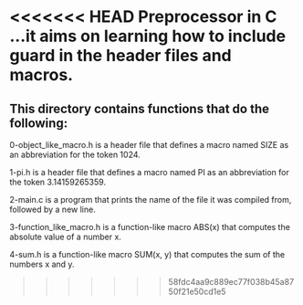 <<<<<<< HEAD
Preprocessor in C ...it aims on learning how to include guard in the header files and macros.
=======
## This directory contains functions that do the following:

0-object_like_macro.h is a header file that defines a macro named SIZE as an abbreviation for the token 1024.

1-pi.h is a header file that defines a macro named PI as an abbreviation for the token 3.14159265359.

2-main.c is a program that prints the name of the file it was compiled from, followed by a new line.

3-function_like_macro.h is a function-like macro ABS(x) that computes the absolute value of a number x.

4-sum.h is a function-like macro SUM(x, y) that computes the sum of the numbers x and y.
>>>>>>> 58fdc4aa9c889ec77f038b45a8750f21e50cd1e5
